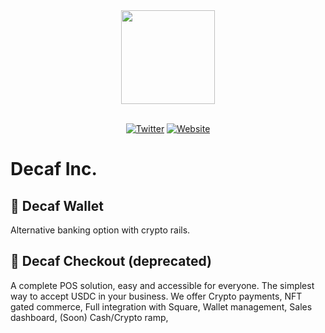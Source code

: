<div align="center">
    <img src="https://www.decaf.so/android-chrome-256x256.png" width="150"/>
</div>

<br/>

<div align="center">

[![Twitter][ico-twitter]][url-twitter]
[![Website][ico-website]][url-website]

</div>

[ico-twitter]: https://img.shields.io/twitter/url?color=5314b9&label=Decaf&logoColor=5314b9&style=social&url=https%3A%2F%2Ftwitter.com%2Fdecaf_so
[ico-website]: https://img.shields.io/website?color=5314b9&up_color=b012b9&up_message=decaf.so&url=https%3A%2F%2Fdecaf.so
[url-twitter]: https://twitter.com/Decaf_so
[url-website]: https://decaf.so

# Decaf Inc.

## 📲 Decaf Wallet

Alternative banking option with crypto rails.

## 🛒 Decaf Checkout (deprecated)

A complete POS solution, easy and accessible for everyone. The simplest way to accept USDC in your business. We offer Crypto payments, NFT gated commerce, Full integration with Square, Wallet management, Sales dashboard, (Soon) Cash/Crypto ramp,
